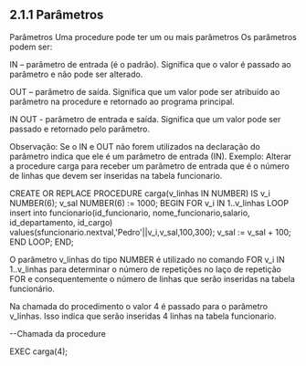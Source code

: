 ## 2.1.1 Parâmetros
Parâmetros
Uma procedure pode ter um ou mais parâmetros Os parâmetros podem ser:

IN – parâmetro de entrada (é o padrão). Significa que o valor é passado ao parâmetro e não pode ser alterado.

OUT – parâmetro de saída.  Significa que um valor pode ser atribuído ao parâmetro na procedure e retornado ao programa principal.

IN OUT -  parâmetro de entrada e saída. Significa que um valor pode ser passado e retornado pelo parâmetro.

Observação: Se o IN e OUT não forem utilizados na declaração do parâmetro indica que ele é um parâmetro de entrada (IN).
Exemplo: Alterar a procedure carga para receber um parâmetro de entrada que é o número de linhas que devem ser inseridas na tabela funcionario.

CREATE OR REPLACE PROCEDURE carga(v_linhas IN NUMBER) IS
  v_i NUMBER(6);
  v_sal NUMBER(6) := 1000;
BEGIN
 FOR v_i IN 1..v_linhas LOOP
     insert into funcionario(id_funcionario, nome_funcionario,salario, id_departamento, id_cargo) 
      values(sfuncionario.nextval,'Pedro'||v_i,v_sal,100,300);
     v_sal := v_sal + 100;
 END LOOP;
END;

O parâmetro v_linhas do tipo NUMBER é utilizado no comando FOR v_i IN 1..v_linhas para determinar o número de repetições no laço de repetição FOR e consequentemente o número de linhas que serão inseridas na tabela funcionário.

Na chamada do procedimento o valor 4 é passado para o parâmetro v_linhas. Isso indica que serão inseridas 4 linhas na tabela funcionario.

--Chamada da procedure

EXEC carga(4);